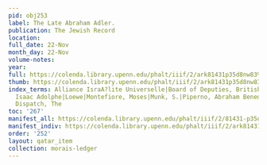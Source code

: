```yaml
---
pid: obj253
label: The Late Abraham Adler.
publication: The Jewish Record
location:
full_date: 22-Nov
month_day: 22-Nov
volume-notes:
year:
full: https://colenda.library.upenn.edu/phalt/iiif/2/ark81431p35d8nw83%2FSHA256E-s8165214--2ef537478aa748e778f10b9b593271c99bd8c72dc1834fd9364ec58c9f97bf5f.jpeg/full/3500,/0/default.jpg
thumb: https://colenda.library.upenn.edu/phalt/iiif/2/ark81431p35d8nw83%2FSHA256E-s8165214--2ef537478aa748e778f10b9b593271c99bd8c72dc1834fd9364ec58c9f97bf5f.jpeg/full/!200,200/0/default.jpg
index_terms: Alliance IsraA?lite Universelle|Board of Deputies, British|Cremieux,
  Isaac Adolphe|Loewe|Montefiore, Moses|Munk, S.|Piperno, Abraham Benedict|Sunday
  Dispatch, The
toc: '267'
manifest_all: https://colenda.library.upenn.edu/phalt/iiif/2/81431-p35d8nw83/manifest
manifest_indiv: https://colenda.library.upenn.edu/phalt/iiif/2/ark81431p35d8nw83%2FSHA256E-s8165214--2ef537478aa748e778f10b9b593271c99bd8c72dc1834fd9364ec58c9f97bf5f.jpeg
order: '252'
layout: qatar_item
collection: morais-ledger
---
```

